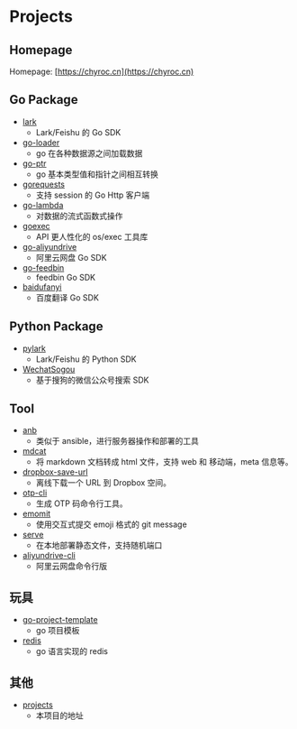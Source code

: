 # Projects

## Homepage

Homepage: [https://chyroc.cn](https://chyroc.cn)

## Go Package

- [lark](https://github.com/chyroc/lark)
  - Lark/Feishu 的 Go SDK
- [go-loader](https://github.com/chyroc/go-loader)
  - go 在各种数据源之间加载数据
- [go-ptr](https://github.com/chyroc/go-ptr)
  - go 基本类型值和指针之间相互转换
- [gorequests](https://github.com/chyroc/gorequests)
  - 支持 session 的 Go Http 客户端
- [go-lambda](https://github.com/chyroc/go-lambda)
  - 对数据的流式函数式操作
- [goexec](https://github.com/chyroc/goexec)
  - API 更人性化的 os/exec 工具库
- [go-aliyundrive](https://github.com/chyroc/go-aliyundrive)
  - 阿里云网盘 Go SDK
- [go-feedbin](https://github.com/chyroc/go-feedbin)
  - feedbin Go SDK
- [baidufanyi](https://github.com/chyroc/baidufanyi)
  - 百度翻译 Go SDK

## Python Package

- [pylark](https://github.com/chyroc/pylark)
  - Lark/Feishu 的 Python SDK
- [WechatSogou](https://github.com/chyroc/WechatSogou)
  - 基于搜狗的微信公众号搜索 SDK

## Tool

- [anb](https://github.com/chyroc/anb)
  - 类似于 ansible，进行服务器操作和部署的工具
- [mdcat](https://github.com/chyroc/mdcat)
  - 将 markdown 文档转成 html 文件，支持 web 和 移动端，meta 信息等。
- [dropbox-save-url](https://github.com/chyroc/dropbox-save-url)
  - 离线下载一个 URL 到 Dropbox 空间。
- [otp-cli](https://github.com/chyroc/otp-cli)
  - 生成 OTP 码命令行工具。
- [emomit](https://github.com/chyroc/emomit)
  - 使用交互式提交 emoji 格式的 git message
- [serve](https://github.com/chyroc/serve)
  - 在本地部署静态文件，支持随机端口
- [aliyundrive-cli](https://github.com/chyroc/aliyundrive-cli)
  - 阿里云网盘命令行版

## 玩具

- [go-project-template](https://github.com/chyroc/go-project-template)
  - go 项目模板
- [redis](https://github.com/chyroc/redis)
  - go 语言实现的 redis

## 其他
- [projects](https://github.com/chyroc/projects)
  - 本项目的地址
